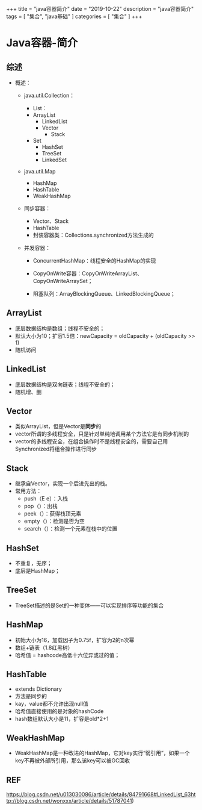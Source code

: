 +++
title = "java容器简介"
date = "2019-10-22"
description = "java容器简介"
tags = [
    "集合",
    "java基础"
]
categories = [
    "集合"
]
+++

<!--more-->

# Java容器-简介

## 综述

- 概述：

  - java.util.Collection：

    - List：
    - ArrayList
      - LinkedList
      - Vector
        - Stack
    - Set
      - HashSet
      - TreeSet
      - LinkedSet
  
  - java.util.Map
  
    - HashMap
    - HashTable
    - WeakHashMap
  
  - 同步容器：
  
    - Vector、Stack
    - HashTable
    - 封装容器类：Collections.synchronized方法生成的
  
  - 并发容器：
  
    - ConcurrentHashMap：线程安全的HashMap的实现
  
    - CopyOnWrite容器：CopyOnWriteArrayList、CopyOnWriteArraySet；
  
    - 阻塞队列：ArrayBlockingQueue、LinkedBlockingQueue；
  
      

## ArrayList

- 底层数据结构是数组；线程不安全的；
- 默认大小为10；扩容1.5倍：newCapacity = oldCapacity + (oldCapacity >> 1)
- 随机访问

## LinkedList

- 底层数据结构是双向链表；线程不安全的；
- 随机增、删

## Vector

- 类似ArrayList，但是Vector是**同步**的
- vector所谓的多线程安全，只是针对单纯地调用某个方法它是有同步机制的
- vector的多线程安全，在组合操作时不是线程安全的，需要自己用Synchronized将组合操作进行同步

## Stack

- 继承自Vector，实现一个后进先出的栈。
- 常用方法：
  - push（E e）：入栈
  - pop（）：出栈
  - peek（）：获得栈顶元素
  - empty（）：检测是否为空
  - search（）：检测一个元素在栈中的位置

## HashSet

- 不重复，无序；
- 底层是HashMap；

## TreeSet

- TreeSet描述的是Set的一种变体——可以实现排序等功能的集合

## HashMap

- 初始大小为16，加载因子为0.75f，扩容为2的n次幂
- 数组+链表（1.8红黑树）
- 哈希值 =  hashcode高低十六位异或过的值；

## HashTable

- extends Dictionary
- 方法是同步的
- kay，value都不允许出现null值
- 哈希值直接使用的是对象的hashCode
- hash数组默认大小是11，扩容是old*2+1

## WeakHashMap

- WeakHashMap是一种改进的HashMap，它对key实行“弱引用”，如果一个key不再被外部所引用，那么该key可以被GC回收



## REF

https://blog.csdn.net/u013030086/article/details/84791668#LinkedList_63http://blog.csdn.net/wonxxx/article/details/51787041)



